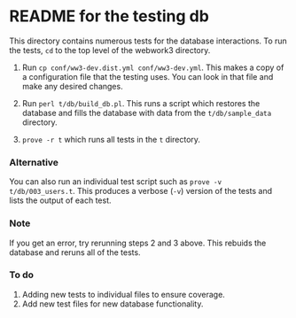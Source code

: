 # README for the testing db

This directory contains numerous tests for the database interactions. To run the tests,
`cd` to the top level of the webwork3 directory.

1. Run  `cp conf/ww3-dev.dist.yml conf/ww3-dev.yml`.  This makes a copy of a configuration
file that the testing uses.  You can look in that file and make any desired changes.

2. Run `perl t/db/build_db.pl`.  This runs a script which restores the database and
fills the database with data from the `t/db/sample_data` directory.

3. `prove -r t` which runs all tests in the `t` directory.

### Alternative

You can also run an individual test script such as `prove -v t/db/003_users.t`.
This produces a verbose (`-v`) version of the tests and lists the output of
each test.

### Note

If you get an error, try rerunning steps 2 and 3 above.  This rebuids the database
and reruns all of the tests.

### To do

1. Adding new tests to individual files to ensure coverage.
2. Add new test files for new database functionality.
